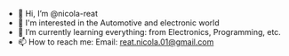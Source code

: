 

- 👋 Hi, I’m @nicola-reat
- 👀 I'm interested in the Automotive and electronic world
- 🌱 I’m currently learning everything: from Electronics, Programming, etc.
- 📫 How to reach me: Email: reat.nicola.01@gmail.com
